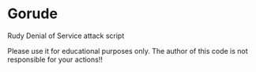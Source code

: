 # Gorude
Rudy Denial of Service attack script

Please use it for educational purposes only. The author of this code is not responsible for your actions!!
